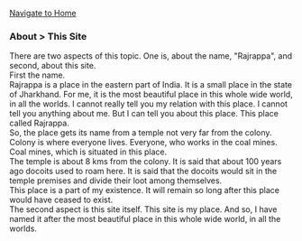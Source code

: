 [Navigate to Home](../README.md)

### About > This Site 
There are two aspects of this topic. One is, about the name, "Rajrappa", and second, about this site.  
First the name.  
Rajrappa is a place in the eastern part of India. It is a small place in the state of Jharkhand. For me, it is the most beautiful place in this whole wide world, in all the worlds. I cannot really tell you my relation with this place. I cannot tell you anything about me. But I can tell you about this place. This place called Rajrappa.  
So, the place gets its name from a temple not very far from the colony. Colony is where everyone lives. Everyone, who works in the coal mines. Coal mines, which is situated in this place.  
The temple is about 8 kms from the colony. It is said that about 100 years ago docoits used to roam here. It is said that the docoits would sit in the temple premises and divide their loot among themselves.  
This place is a part of my existence. It will remain so long after this place would have ceased to exist.  
The second aspect is this site itself. This site is my place. And so, I have named it after the most beautiful place in this whole wide world, in all the worlds.
